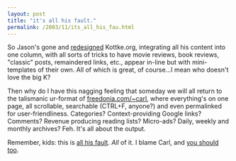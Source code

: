 ```yaml
---
layout: post
title: "it's all his fault."
permalink: /2003/11/its_all_his_fau.html
---
```


<p>So Jason's gone and <a href="http://www.kottke.org/03/11/kottke-redesign">redesigned</a> Kottke.org, integrating all his content into one column, with all sorts of tricks to have movie reviews, book reviews, &quot;classic&quot; posts, remaindered links, etc., appear in-line but with mini-templates of their own. All of which is great, of course...I mean who doesn't love the big K? </p>

<p>Then why do I have this nagging feeling that someday we will all return to the talismanic ur-format of <a title="that goddamned microstar again." href="http://freedonia.com/~carl/">freedonia.com/~carl</a>, where everything's on one page, all scrollable, searchable (CTRL+F, anyone?) and even permalinked for user-friendliness. Categories? Context-providing Google links? Comments? Revenue producing reading lists? Micro-ads? Daily, weekly and monthly archives? Feh. It's all about the output.</p>

<p>Remember, kids: this is <a href="http://carlsteadman.com/">all his fault</a>. <em>All</em> of it. I blame Carl, and <a title="especially if you're into friendster -- five years ago carl messes with six degrees by inviting everyone as his life partner." href="http://www.rageboy.com/carlshead.html">you should too</a>.</p>


